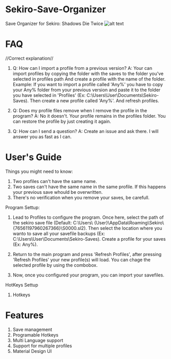 # Sekiro-Save-Organizer
Save Organizer for Sekiro: Shadows Die Twice 
![alt text](https://github.com/PapaElGunmen/Sekiro-Save-Organizer/blob/master/SSO.png)

# FAQ
//Correct explanation//
1. Q: How can I import a profile from a previous version? A: Your can import profiles by copying the folder with the saves to the folder you've selected in profiles path And create a profile with the name of the folder. Example: If you want to import a profile called 'Any%' you have to copy your Any% folder from your previous version and paste it to the folder you have selected in 'Profiles' (Ex: C:\Users\User\Documents\Sekiro-Saves). Then create a new profile called 'Any%'. And refresh profiles.

2. Q: Does my profile files remove when I remove the profile in the program? A: No it doesn't. Your profile remains in the profiles folder. You can restore the profile by just creating it again.

3. Q: How can I send a question? A: Create an issue and ask there. I will answer you as fast as I can. 

# User's Guide
Things you might need to know:
1. Two profiles can't have the same name.
2. Two saves can't have the same name in the same profile. If this happens your previous save whould be overwritten.
3. There's no verification when you remove your saves, be carefull.


Program Settup:
1. Lead to Profiles to configure the program. Once here, select the path of the sekiro save file (Default: C:\Users\ {User}\AppData\Roaming\Sekiro\ {76561197960267366}\S0000.sl2). Then select the location where you wanto to save all your savefile backups (Ex: C:\Users\User\Documents\Sekiro-Saves).
Create a profile for your saves (Ex: Any%).

2. Return to the main program and press 'Refresh Profiles', after pressing 'Refresh Profiles' your new profile(s) will load. You can chage the selected profile by using the combobox.

3. Now, once you configured your program, you can import your savefiles.

HotKeys Settup
1. Hotkeys

# Features
1. Save management
2. Programable Hotkeys
3. Multi Language support
4. Support for multiple profiles
5. Material Design UI
